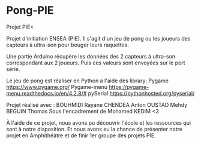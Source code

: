 # Pong-PIE
Projet PIE&lt;

Projet d'initiation ENSEA (PIE). 
Il s'agit d'un jeu de pong ou les joueurs des capteurs à ultra-son pour bouger leurs raquettes.

Une partie Arduino récupère les données des 2 capteurs à ultra-son correspondant aux 2 joueurs. 
  Puis ces valeurs sont envoyées sur le port série.
  
Le jeu de pong est réaliser en Python a l'aide des library:
  Pygame https://www.pygame.org/
  Pygame-menu https://pygame-menu.readthedocs.io/en/4.2.8/#
  pySerial https://pythonhosted.org/pyserial/

Projet réalisé avec :
  BOUHMIDI Rayane
  CHENDEA Anton
  OUSTAD Mehdy
  BEGUIN Thomas
Sous l'encadrement de Mohamed KEDIM <3

À l'aide de ce projet, nous avons pu découvrir l'école et les ressources qui sont à notre disposition.
Et nous avons eu la chance de présenter notre projet en Amphithéâtre et de finir 1er groupe des projets PIE.
